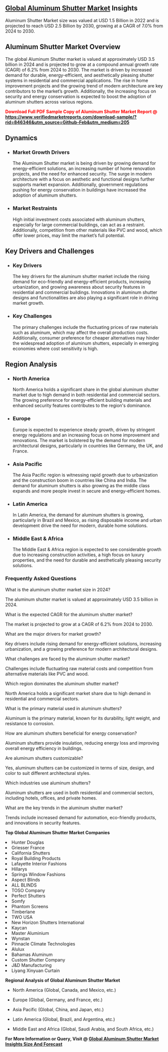 <h2><a href="https://www.verifiedmarketreports.com/download-sample/?rid=846346&amp;utm_source=Github&amp;utm_medium=205" target="_blank">Global Aluminum Shutter Market</a> Insights</h2><p>Aluminum Shutter Market size was valued at USD 1.5 Billion in 2022 and is projected to reach USD 2.5 Billion by 2030, growing at a CAGR of 7.0% from 2024 to 2030.</p><p> <h2>Aluminum Shutter Market Overview</h2> <p>The global Aluminum Shutter market is valued at approximately USD 3.5 billion in 2024 and is projected to grow at a compound annual growth rate (CAGR) of 6.2% from 2024 to 2030. The market is driven by increased demand for durable, energy-efficient, and aesthetically pleasing shutter systems in residential and commercial applications. The rise in home improvement projects and the growing trend of modern architecture are key contributors to the market’s growth. Additionally, the increasing focus on security and energy conservation is expected to boost the adoption of aluminum shutters across various regions.</p> <p><strong><p><span class=""><span style="color: #ff0000;"><strong>Download Full PDF Sample Copy of Aluminum Shutter Market Report</strong> @ </span><a href="https://www.verifiedmarketreports.com/download-sample/?rid=846346&amp;utm_source=Github-Feb&amp;utm_medium=205" target="_blank">https://www.verifiedmarketreports.com/download-sample/?rid=846346&amp;utm_source=Github-Feb&amp;utm_medium=205</a></span></p></strong></p> <h2>Dynamics</h2> <ul> <li><h3>Market Growth Drivers</h3> <p>The Aluminum Shutter market is being driven by growing demand for energy-efficient solutions, an increasing number of home renovation projects, and the need for enhanced security. The surge in modern architecture with a focus on aesthetic and functional designs further supports market expansion. Additionally, government regulations pushing for energy conservation in buildings have increased the adoption of aluminum shutters.</p> </li> <li><h3>Market Restraints</h3> <p>High initial investment costs associated with aluminum shutters, especially for large commercial buildings, can act as a restraint. Additionally, competition from other materials like PVC and wood, which offer lower prices, may limit the market’s full potential.</p> </li> </ul> <h2>Key Drivers and Challenges</h2> <ul> <li><h3>Key Drivers</h3> <p>The key drivers for the aluminum shutter market include the rising demand for eco-friendly and energy-efficient products, increasing urbanization, and growing awareness about security features in residential and commercial buildings. Innovations in aluminum shutter designs and functionalities are also playing a significant role in driving market growth.</p> </li> <li><h3>Key Challenges</h3> <p>The primary challenges include the fluctuating prices of raw materials such as aluminum, which may affect the overall production costs. Additionally, consumer preference for cheaper alternatives may hinder the widespread adoption of aluminum shutters, especially in emerging economies where cost sensitivity is high.</p> </li> </ul> <h2>Region Analysis</h2> <ul> <li><h3>North America</h3> <p>North America holds a significant share in the global aluminum shutter market due to high demand in both residential and commercial sectors. The growing preference for energy-efficient building materials and enhanced security features contributes to the region's dominance.</p> </li> <li><h3>Europe</h3> <p>Europe is expected to experience steady growth, driven by stringent energy regulations and an increasing focus on home improvement and renovations. The market is bolstered by the demand for modern architectural designs, particularly in countries like Germany, the UK, and France.</p> </li> <li><h3>Asia Pacific</h3> <p>The Asia Pacific region is witnessing rapid growth due to urbanization and the construction boom in countries like China and India. The demand for aluminum shutters is also growing as the middle class expands and more people invest in secure and energy-efficient homes.</p> </li> <li><h3>Latin America</h3> <p>In Latin America, the demand for aluminum shutters is growing, particularly in Brazil and Mexico, as rising disposable income and urban development drive the need for modern, durable home solutions.</p> </li> <li><h3>Middle East & Africa</h3> <p>The Middle East & Africa region is expected to see considerable growth due to increasing construction activities, a high focus on luxury properties, and the need for durable and aesthetically pleasing security solutions.</p> </li> </ul> <h3>Frequently Asked Questions</h3> <p>What is the aluminum shutter market size in 2024?</p> <p>The aluminum shutter market is valued at approximately USD 3.5 billion in 2024.</p> <p>What is the expected CAGR for the aluminum shutter market?</p> <p>The market is projected to grow at a CAGR of 6.2% from 2024 to 2030.</p> <p>What are the major drivers for market growth?</p> <p>Key drivers include rising demand for energy-efficient solutions, increasing urbanization, and a growing preference for modern architectural designs.</p> <p>What challenges are faced by the aluminum shutter market?</p> <p>Challenges include fluctuating raw material costs and competition from alternative materials like PVC and wood.</p> <p>Which region dominates the aluminum shutter market?</p> <p>North America holds a significant market share due to high demand in residential and commercial sectors.</p> <p>What is the primary material used in aluminum shutters?</p> <p>Aluminum is the primary material, known for its durability, light weight, and resistance to corrosion.</p> <p>How are aluminum shutters beneficial for energy conservation?</p> <p>Aluminum shutters provide insulation, reducing energy loss and improving overall energy efficiency in buildings.</p> <p>Are aluminum shutters customizable?</p> <p>Yes, aluminum shutters can be customized in terms of size, design, and color to suit different architectural styles.</p> <p>Which industries use aluminum shutters?</p> <p>Aluminum shutters are used in both residential and commercial sectors, including hotels, offices, and private homes.</p> <p>What are the key trends in the aluminum shutter market?</p> <p>Trends include increased demand for automation, eco-friendly products, and innovations in security features.</p> </p><p><strong>Top Global Aluminum Shutter Market Companies</strong></p><div data-test-id=""><p><li>Hunter Douglas</li><li> Griesser France</li><li> California Shutters</li><li> Royal Building Products</li><li> Lafayette Interior Fashions</li><li> Hillarys</li><li> Springs Window Fashions</li><li> Aspect Blinds</li><li> ALL BLINDS</li><li> TOSO Company</li><li> Perfect Shutters</li><li> Somfy</li><li> Phantom Screens</li><li> Timberlane</li><li> TWO USA</li><li> New Horizon Shutters International</li><li> Kaycan</li><li> Master Aluminium</li><li> Wynstan</li><li> Pinnacle Climate Technologies</li><li> Alulux</li><li> Bahamas Aluminum</li><li> Custom Shutter Company</li><li> J&D Manufacturing</li><li> Liyang Xinyuan Curtain</li></p><div><strong>Regional Analysis of&nbsp;Global Aluminum Shutter Market</strong></div><ul><li dir="ltr"><p dir="ltr">North America&nbsp;(Global, Canada, and Mexico, etc.)</p></li><li dir="ltr"><p dir="ltr">Europe (Global, Germany, and France, etc.)</p></li><li dir="ltr"><p dir="ltr">Asia Pacific&nbsp;(Global, China, and Japan, etc.)</p></li><li dir="ltr"><p dir="ltr">Latin America&nbsp;(Global, Brazil, and Argentina, etc.)</p></li><li dir="ltr">Middle East and Africa&nbsp;(Global, Saudi Arabia, and South Africa, etc.)</li></ul><p><strong>For More Information or Query, Visit @&nbsp;</strong><strong><a href="https://www.verifiedmarketreports.com/product/aluminum-shutter-market/?utm_source=Github&amp;utm_medium=205" target="_blank">Global Aluminum Shutter Market Insights Size And Forecast</a></strong></p></div>
